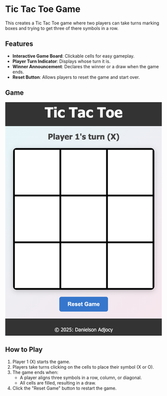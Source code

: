 # Tic Tac Toe Game

This creates a Tic Tac Toe game where two players can take turns marking boxes and trying to get three of there symbols in a row.

## Features

- **Interactive Game Board**: Clickable cells for easy gameplay.
- **Player Turn Indicator**: Displays whose turn it is.
- **Winner Announcement**: Declares the winner or a draw when the game ends.
- **Reset Button**: Allows players to reset the game and start over.

## Game
<img src="images/board.png">


## How to Play

1. Player 1 (X) starts the game.
3. Players take turns clicking on the cells to place their symbol (X or O).
4. The game ends when:
   - A player aligns three symbols in a row, column, or diagonal.
   - All cells are filled, resulting in a draw.
5. Click the "Reset Game" button to restart the game.